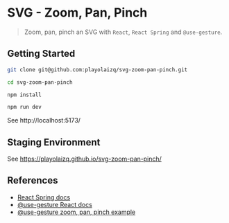 # SVG - Zoom, Pan, Pinch

> Zoom, pan, pinch an SVG with `React`, `React Spring` and `@use-gesture`.

## Getting Started

```sh
git clone git@github.com:playolaizq/svg-zoom-pan-pinch.git

cd svg-zoom-pan-pinch

npm install

npm run dev
```

See http://localhost:5173/

## Staging Environment

See https://playolaizq.github.io/svg-zoom-pan-pinch/

## References

- [React Spring docs](https://www.react-spring.dev/docs)
- [@use-gesture React docs](https://use-gesture.netlify.app/docs/)
- [@use-gesture zoom, pan, pinch example](https://codesandbox.io/s/github/pmndrs/use-gesture/tree/main/demo/src/sandboxes/card-zoom)

